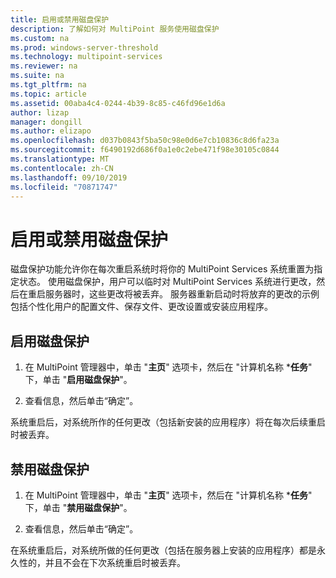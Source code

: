 ```yaml
---
title: 启用或禁用磁盘保护
description: 了解如何对 MultiPoint 服务使用磁盘保护
ms.custom: na
ms.prod: windows-server-threshold
ms.technology: multipoint-services
ms.reviewer: na
ms.suite: na
ms.tgt_pltfrm: na
ms.topic: article
ms.assetid: 00aba4c4-0244-4b39-8c85-c46fd96e1d6a
author: lizap
manager: dongill
ms.author: elizapo
ms.openlocfilehash: d037b0843f5ba50c98e0d6e7cb10836c8d6fa23a
ms.sourcegitcommit: f6490192d686f0a1e0c2ebe471f98e30105c0844
ms.translationtype: MT
ms.contentlocale: zh-CN
ms.lasthandoff: 09/10/2019
ms.locfileid: "70871747"
---
```

# <a name="enable-or-disable-disk-protection"></a>启用或禁用磁盘保护
磁盘保护功能允许你在每次重启系统时将你的 MultiPoint Services 系统重置为指定状态。 使用磁盘保护，用户可以临时对 MultiPoint Services 系统进行更改，然后在重启服务器时，这些更改将被丢弃。 服务器重新启动时将放弃的更改的示例包括个性化用户的配置文件、保存文件、更改设置或安装应用程序。  
  
## <a name="enable-disk-protection"></a>启用磁盘保护  
  
1.  在 MultiPoint 管理器中，单击 "**主页**" 选项卡，然后在 "计算机名称 ***任务**" 下，单击 "**启用磁盘保护**"。  
  
2.  查看信息，然后单击“确定”。  
  
系统重启后，对系统所作的任何更改（包括新安装的应用程序）将在每次后续重启时被丢弃。  
  
## <a name="disable-disk-protection"></a>禁用磁盘保护  
  
1.  在 MultiPoint 管理器中，单击 "**主页**" 选项卡，然后在 "计算机名称 ***任务**" 下，单击 "**禁用磁盘保护**"。  
  
2.  查看信息，然后单击“确定”。  
  
在系统重启后，对系统所做的任何更改（包括在服务器上安装的应用程序）都是永久性的，并且不会在下次系统重启时被丢弃。  
  
